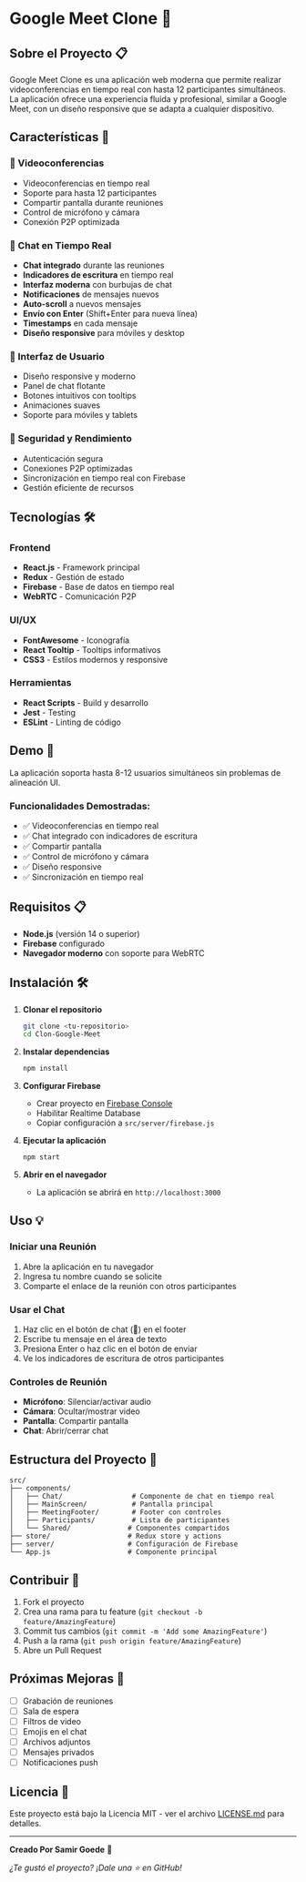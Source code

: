 # Google Meet Clone 🎥

## Sobre el Proyecto 📋

Google Meet Clone es una aplicación web moderna que permite realizar videoconferencias en tiempo real con hasta 12 participantes simultáneos. La aplicación ofrece una experiencia fluida y profesional, similar a Google Meet, con un diseño responsive que se adapta a cualquier dispositivo.

## Características 🚀

### 🎥 Videoconferencias
- Videoconferencias en tiempo real
- Soporte para hasta 12 participantes
- Compartir pantalla durante reuniones
- Control de micrófono y cámara
- Conexión P2P optimizada

### 💬 Chat en Tiempo Real
- **Chat integrado** durante las reuniones
- **Indicadores de escritura** en tiempo real
- **Interfaz moderna** con burbujas de chat
- **Notificaciones** de mensajes nuevos
- **Auto-scroll** a nuevos mensajes
- **Envío con Enter** (Shift+Enter para nueva línea)
- **Timestamps** en cada mensaje
- **Diseño responsive** para móviles y desktop

### 📱 Interfaz de Usuario
- Diseño responsive y moderno
- Panel de chat flotante
- Botones intuitivos con tooltips
- Animaciones suaves
- Soporte para móviles y tablets

### 🔐 Seguridad y Rendimiento
- Autenticación segura
- Conexiones P2P optimizadas
- Sincronización en tiempo real con Firebase
- Gestión eficiente de recursos

## Tecnologías 🛠️

### Frontend
- **React.js** - Framework principal
- **Redux** - Gestión de estado
- **Firebase** - Base de datos en tiempo real
- **WebRTC** - Comunicación P2P

### UI/UX
- **FontAwesome** - Iconografía
- **React Tooltip** - Tooltips informativos
- **CSS3** - Estilos modernos y responsive

### Herramientas
- **React Scripts** - Build y desarrollo
- **Jest** - Testing
- **ESLint** - Linting de código

## Demo 🎯

La aplicación soporta hasta 8-12 usuarios simultáneos sin problemas de alineación UI.

### Funcionalidades Demostradas:
- ✅ Videoconferencias en tiempo real
- ✅ Chat integrado con indicadores de escritura
- ✅ Compartir pantalla
- ✅ Control de micrófono y cámara
- ✅ Diseño responsive
- ✅ Sincronización en tiempo real

## Requisitos 📋

- **Node.js** (versión 14 o superior)
- **Firebase** configurado
- **Navegador moderno** con soporte para WebRTC

## Instalación 🛠️

1. **Clonar el repositorio**
   ```bash
   git clone <tu-repositorio>
   cd Clon-Google-Meet
   ```

2. **Instalar dependencias**
   ```bash
   npm install
   ```

3. **Configurar Firebase**
   - Crear proyecto en [Firebase Console](https://console.firebase.google.com/)
   - Habilitar Realtime Database
   - Copiar configuración a `src/server/firebase.js`

4. **Ejecutar la aplicación**
   ```bash
   npm start
   ```

5. **Abrir en el navegador**
   - La aplicación se abrirá en `http://localhost:3000`

## Uso 💡

### Iniciar una Reunión
1. Abre la aplicación en tu navegador
2. Ingresa tu nombre cuando se solicite
3. Comparte el enlace de la reunión con otros participantes

### Usar el Chat
1. Haz clic en el botón de chat (💬) en el footer
2. Escribe tu mensaje en el área de texto
3. Presiona Enter o haz clic en el botón de enviar
4. Ve los indicadores de escritura de otros participantes

### Controles de Reunión
- **Micrófono**: Silenciar/activar audio
- **Cámara**: Ocultar/mostrar video
- **Pantalla**: Compartir pantalla
- **Chat**: Abrir/cerrar chat

## Estructura del Proyecto 📁

```
src/
├── components/
│   ├── Chat/                 # Componente de chat en tiempo real
│   ├── MainScreen/           # Pantalla principal
│   ├── MeetingFooter/        # Footer con controles
│   ├── Participants/         # Lista de participantes
│   └── Shared/              # Componentes compartidos
├── store/                   # Redux store y actions
├── server/                  # Configuración de Firebase
└── App.js                   # Componente principal
```

## Contribuir 🤝

1. Fork el proyecto
2. Crea una rama para tu feature (`git checkout -b feature/AmazingFeature`)
3. Commit tus cambios (`git commit -m 'Add some AmazingFeature'`)
4. Push a la rama (`git push origin feature/AmazingFeature`)
5. Abre un Pull Request

## Próximas Mejoras 🚀

- [ ] Grabación de reuniones
- [ ] Sala de espera
- [ ] Filtros de video
- [ ] Emojis en el chat
- [ ] Archivos adjuntos
- [ ] Mensajes privados
- [ ] Notificaciones push

## Licencia 📄

Este proyecto está bajo la Licencia MIT - ver el archivo [LICENSE.md](LICENSE.md) para detalles.

---

**Creado Por Samir Goede** 🎯

*¿Te gustó el proyecto? ¡Dale una ⭐ en GitHub!*
